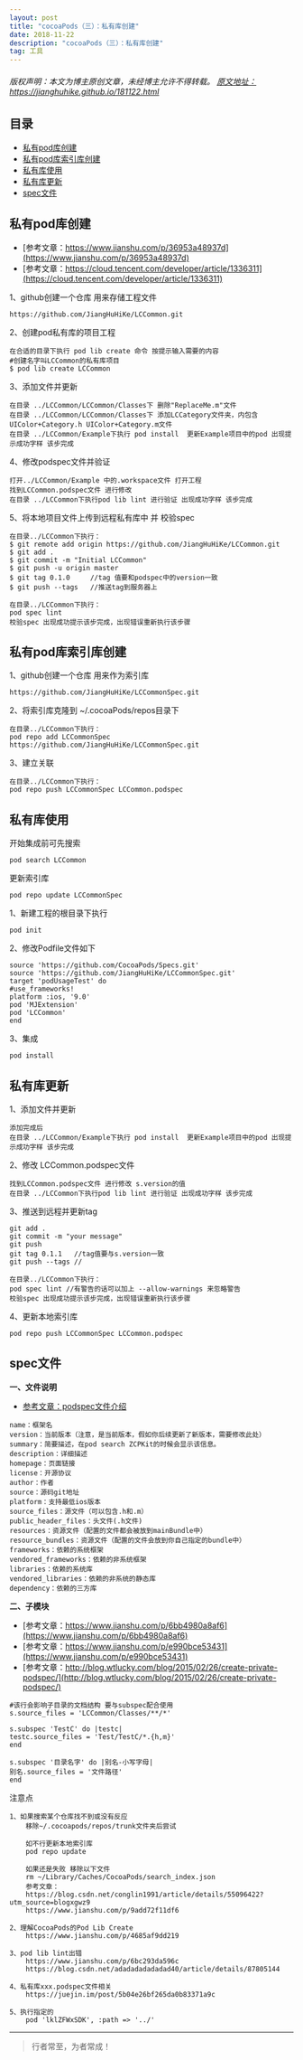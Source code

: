 ```yaml
---
layout: post
title: "cocoaPods（三）：私有库创建"
date: 2018-11-22 
description: "cocoaPods（三）：私有库创建"
tag: 工具
--- 
```


<h6>
  版权声明：本文为博主原创文章，未经博主允许不得转载。
  <a target="_blank" href="https://jianghuhike.github.io/181122.html">
  原文地址：https://jianghuhike.github.io/181122.html 
  </a>
</h6>



## 目录
* [私有pod库创建](#content1)
* [私有pod库索引库创建](#content2)
* [私有库使用](#content3)
* [私有库更新](#content4)
* [spec文件](#content5)





<!-- ************************************************ -->
## <a id="content1"></a>私有pod库创建

- [参考文章：https://www.jianshu.com/p/36953a48937d](https://www.jianshu.com/p/36953a48937d)
- [参考文章：https://cloud.tencent.com/developer/article/1336311](https://cloud.tencent.com/developer/article/1336311)



1、github创建一个仓库 用来存储工程文件  
```   
https://github.com/JiangHuHiKe/LCCommon.git
```


2、创建pod私有库的项目工程
```       
在合适的目录下执行 pod lib create 命令 按提示输入需要的内容
#创建名字叫LCCommon的私有库项目
$ pod lib create LCCommon   
```

3、添加文件并更新   
```
在目录 ../LCCommon/LCCommon/Classes下 删除"ReplaceMe.m"文件
在目录 ../LCCommon/LCCommon/Classes下 添加LCCategory文件夹，内包含UIColor+Category.h UIColor+Category.m文件
在目录 ../LCCommon/Example下执行 pod install  更新Example项目中的pod 出现提示成功字样 该步完成
```

4、修改podspec文件并验证   
```
打开../LCCommon/Example 中的.workspace文件 打开工程    
找到LCCommon.podspec文件 进行修改   
在目录 ../LCCommon下执行pod lib lint 进行验证 出现成功字样 该步完成
```   
    
5、将本地项目文件上传到远程私有库中 并 校验spec
```
在目录../LCCommon下执行：
$ git remote add origin https://github.com/JiangHuHiKe/LCCommon.git
$ git add .
$ git commit -m "Initial LCCommon"
$ git push -u origin master
$ git tag 0.1.0     //tag 值要和podspec中的version一致
$ git push --tags   //推送tag到服务器上

在目录../LCCommon下执行：
pod spec lint 
校验spec 出现成功提示该步完成，出现错误重新执行该步骤
```
    
 
 
<!-- ************************************************ -->
## <a id="content2"></a> 私有pod库索引库创建

 
1、github创建一个仓库 用来作为索引库
```
https://github.com/JiangHuHiKe/LCCommonSpec.git
```

2、将索引库克隆到 ~/.cocoaPods/repos目录下
```
在目录../LCCommon下执行：
pod repo add LCCommonSpec https://github.com/JiangHuHiKe/LCCommonSpec.git
```

3、建立关联
```
在目录../LCCommon下执行：
pod repo push LCCommonSpec LCCommon.podspec 
```



<!-- ************************************************ -->
## <a id="content3"></a> 私有库使用

开始集成前可先搜索
```
pod search LCCommon
```

更新索引库
```
pod repo update LCCommonSpec
```

1、新建工程的根目录下执行
```
pod init
```

2、修改Podfile文件如下
```
source 'https://github.com/CocoaPods/Specs.git'
source 'https://github.com/JiangHuHiKe/LCCommonSpec.git'
target 'podUsageTest' do
#use_frameworks!
platform :ios, '9.0'
pod 'MJExtension'
pod 'LCCommon'
end
```

3、集成
```
pod install
```



<!-- ************************************************ -->
## <a id="content4"></a> 私有库更新


1、添加文件并更新
```
添加完成后
在目录 ../LCCommon/Example下执行 pod install  更新Example项目中的pod 出现提示成功字样 该步完成
```
    
2、修改 LCCommon.podspec文件
```
找到LCCommon.podspec文件 进行修改 s.version的值
在目录 ../LCCommon下执行pod lib lint 进行验证 出现成功字样 该步完成
```


3、推送到远程并更新tag
```
git add .
git commit -m "your message"
git push
git tag 0.1.1   //tag值要与s.version一致
git push --tags //

在目录../LCCommon下执行：
pod spec lint //有警告的话可以加上 --allow-warnings 来忽略警告
校验spec 出现成功提示该步完成，出现错误重新执行该步骤
```

4、更新本地索引库
```
pod repo push LCCommonSpec LCCommon.podspec
```



<!-- ************************************************ -->
## <a id="content5"></a> spec文件

**一、文件说明**

- [参考文章：podspec文件介绍](https://www.jianshu.com/p/a23397065e40)

```
name：框架名
version：当前版本（注意，是当前版本，假如你后续更新了新版本，需要修改此处）
summary：简要描述，在pod search ZCPKit的时候会显示该信息。
description：详细描述
homepage：页面链接
license：开源协议
author：作者
source：源码git地址
platform：支持最低ios版本
source_files：源文件（可以包含.h和.m）
public_header_files：头文件(.h文件)
resources：资源文件（配置的文件都会被放到mainBundle中）
resource_bundles：资源文件（配置的文件会放到你自己指定的bundle中）
frameworks：依赖的系统框架
vendored_frameworks：依赖的非系统框架
libraries：依赖的系统库
vendored_libraries：依赖的非系统的静态库
dependency：依赖的三方库
```


**二、子模块**

- [参考文章：https://www.jianshu.com/p/6bb4980a8af6](https://www.jianshu.com/p/6bb4980a8af6)
- [参考文章：https://www.jianshu.com/p/e990bce53431](https://www.jianshu.com/p/e990bce53431)
- [参考文章：http://blog.wtlucky.com/blog/2015/02/26/create-private-podspec/](http://blog.wtlucky.com/blog/2015/02/26/create-private-podspec/)

```
#该行会影响子目录的文档结构 要与subspec配合使用
s.source_files = 'LCCommon/Classes/**/*'

s.subspec 'TestC' do |testc|
testc.source_files = 'Test/TestC/*.{h,m}'
end

s.subspec '目录名字' do |别名-小写字母|
别名.source_files = '文件路径'
end
```


注意点
```
1、如果搜索某个仓库找不到或没有反应
    移除~/.cocoapods/repos/trunk文件夹后尝试
    
    如不行更新本地索引库
    pod repo update
 
    如果还是失败 移除以下文件
    rm ~/Library/Caches/CocoaPods/search_index.json 
    参考文章：
    https://blog.csdn.net/conglin1991/article/details/55096422?utm_source=blogxgwz9
    https://www.jianshu.com/p/9add72f11df6
    
2、理解CocoaPods的Pod Lib Create
    https://www.jianshu.com/p/4685af9dd219
    
3、pod lib lint出错
    https://www.jianshu.com/p/6bc293da596c
    https://blog.csdn.net/adadadadadadad40/article/details/87805144

4、私有库xxx.podspec文件相关
    https://juejin.im/post/5b04e26bf265da0b83371a9c
    
5、执行指定的
    pod 'lklZFWxSDK', :path => '../'
```

----------
>  行者常至，为者常成！



